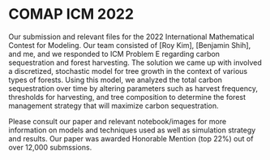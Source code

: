# COMAP ICM 2022
Our submission and relevant files for the 2022 International Mathematical Contest for Modeling. Our team consisted of [Roy Kim], [Benjamin Shih], and me, and we responded to ICM Problem E regarding carbon sequestration and forest harvesting. The solution we came up with involved a discretized, stochastic model for tree growth in the context of various types of forests. Using this model, we analyzed the total carbon sequestration over time by altering parameters such as harvest frequency, thresholds for harvesting, and tree composition to determine the forest management strategy that will maximize carbon sequestration.

Please consult our paper and relevant notebook/images for more information on models and techniques used as well as simulation strategy and results. Our paper was awarded Honorable Mention (top 22%) out of over 12,000 submssions.
